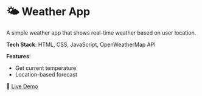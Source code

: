 # 🌤️ Weather App

A simple weather app that shows real-time weather based on user location.

**Tech Stack**: HTML, CSS, JavaScript, OpenWeatherMap API

**Features**:
- Get current temperature
- Location-based forecast

🔗 [Live Demo](https://yourusername.github.io/weather-app)
